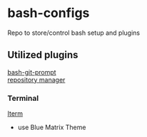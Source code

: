 # bash-configs
Repo to store/control bash setup and plugins

## Utilized plugins 
[bash-git-prompt](https://github.com/magicmonty/bash-git-prompt)  
[repository manager](https://github.com/mixu/gr)

### Terminal
[Iterm](https://iterm2.com)
* use Blue Matrix Theme

